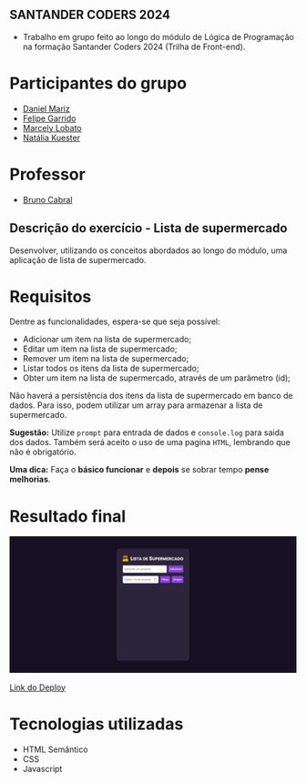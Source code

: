 ## SANTANDER CODERS 2024

- Trabalho em grupo feito ao longo do módulo de Lógica de Programação na formação Santander Coders 2024 (Trilha de Front-end).

# Participantes do grupo

- [Daniel Mariz](https://github.com/danielmrz-dev)
- [Felipe Garrido](https://github.com/fgarrido-dev)
- [Marcely Lobato](https://github.com/marcelylobato/)
- [Natália Kuester](https://github.com/nataliakstr)

# Professor
- [Bruno Cabral](https://github.com/bruno88cabral)

## Descrição do exercício - Lista de supermercado

Desenvolver, utilizando os conceitos abordados ao longo do módulo, uma aplicação de lista de supermercado.

# Requisitos

Dentre as funcionalidades, espera-se que seja possível:

- Adicionar um item na lista de supermercado;
- Editar um item na lista de supermercado;
- Remover um item na lista de supermercado;
- Listar todos os itens da lista de supermercado;
- Obter um item na lista de supermercado, através de um parâmetro (id);

Não haverá a persistência dos itens da lista de supermercado em banco de dados. Para isso, podem utilizar um array para armazenar a lista de supermercado.

**Sugestão:** Utilize `prompt` para entrada de dados e `console.log` para saida dos dados. Também será aceito o uso de uma pagina `HTML`,  lembrando que não é obrigatório. 

**Uma dica:** Faça o **básico funcionar** e **depois** se sobrar tempo **pense melhorias**.

# Resultado final

![](assets/screenshot.png)

[Link do Deploy](https://danielmrz-dev.github.io/trabalho-em-grupo/)

# Tecnologias utilizadas

- HTML Semântico
- CSS
- Javascript
